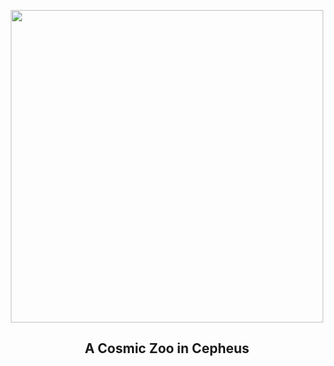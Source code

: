 
<p align="center"><img src="https://apod.nasa.gov/apod/image/2308/ElephantTrunkBatSquidSeahorse1024.jpg" width="500" height="500"></p>
<h2 align="center"> A Cosmic Zoo in Cepheus </h2>
